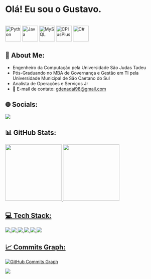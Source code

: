 # Olá! Eu sou o Gustavo.
<div>

<div style="display: inline_block"><br>
<img src="https://cdn.jsdelivr.net/gh/devicons/devicon@latest/icons/python/python-original-wordmark.svg" height="50" alt="Python">
<img src="https://cdn.jsdelivr.net/gh/devicons/devicon@latest/icons/java/java-original-wordmark.svg" height="50" alt="Java">
<img src="https://cdn.jsdelivr.net/gh/devicons/devicon@latest/icons/mysql/mysql-original-wordmark.svg" height="50" alt="MySQL">
<img src="https://cdn.jsdelivr.net/gh/devicons/devicon@latest/icons/cplusplus/cplusplus-original.svg" height="50" alt="CPlusPlus">
<img src="https://cdn.jsdelivr.net/gh/devicons/devicon@latest/icons/csharp/csharp-original.svg" height="50" alt="C#">
      
</div>

## 💫 About Me:
- Engenheiro da Computação pela Universidade São Judas Tadeu
- Pós-Graduando no MBA de Governança e Gestão em TI pela Universidade Municipal de São Caetano do Sul
- Analista de Operações e Serviços Jr
- 📧 E-mail de contato: gdenadai98@gmail.com

## 🌐 Socials:
<div>
<a href="https://www.linkedin.com/in/gustavo-s-b99278191/" target="_blank"><img src="https://img.shields.io/badge/LinkedIn-0A66C2?style=for-the-badge&logo=linkedin&logoColor=white"></a>

</div>

## 📊 GitHub Stats:
<div>
  
<a href="https://github.com/Salva2022">
<img height="180em" src="https://github-readme-stats.vercel.app/api?username=Salva2022&show_icons=true&theme=dracula&include_all_commits=true&count_private=true"/>
<img height="180em" src="https://github-readme-stats.vercel.app/api/top-langs/?username=Salva2022&layout=compact&langs_count=10&theme=dracula"/>

</div>

## 💻 Tech Stack:
<div>
  
<img src="https://img.shields.io/badge/Python-3776AB?style=for-the-badge&logo=python&logoColor=white" >
<img src="https://img.shields.io/badge/Java-007396?style=for-the-badge&logo=java&logoColor=white" >
<img src="https://img.shields.io/badge/MySQL-4479A1?style=for-the-badge&logo=mysql&logoColor=white" >
<img src="https://img.shields.io/badge/C%2B%2B-00599C?style=for-the-badge&logo=cplusplus&logoColor=white" >
<img src="https://img.shields.io/badge/C%23-239120?style=for-the-badge&logo=csharp&logoColor=white" >
<img src="https://img.shields.io/badge/HTML-E34F26?style=for-the-badge&logo=html&logoColor=white" >  
 
</div>

## 📈 Commits Graph:
<div>
<a href="https://github.com/Salva2022"><img src="https://github-readme-activity-graph.vercel.app/graph?username=Salva2022&bg_color=15161F&color=ffffff&line=38bdae&point=ffffff&area_color=171717&area=true&border=false&custom_title=GitHub%20Commits%20Graph" alt="GitHub Commits Graph" /></a>

[![](https://visitcount.itsvg.in/api?id=Salva2022&icon=0&color=0)](https://visitcount.itsvg.in)
      
</div>
